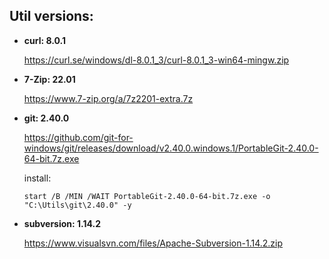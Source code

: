 

## Util versions:

* **curl: 8.0.1**

  https://curl.se/windows/dl-8.0.1_3/curl-8.0.1_3-win64-mingw.zip

* **7-Zip: 22.01**

  https://www.7-zip.org/a/7z2201-extra.7z

* **git: 2.40.0**

  https://github.com/git-for-windows/git/releases/download/v2.40.0.windows.1/PortableGit-2.40.0-64-bit.7z.exe

  install:
  ```batchfile
  start /B /MIN /WAIT PortableGit-2.40.0-64-bit.7z.exe -o "C:\Utils\git\2.40.0" -y
  
  ```

* **subversion: 1.14.2**

  https://www.visualsvn.com/files/Apache-Subversion-1.14.2.zip
